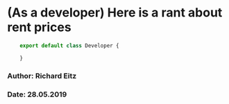 # (As a developer) Here is a rant about rent prices

```javascript
    export default class Developer {

    }
```

### Author: Richard Eitz
### Date: 28.05.2019